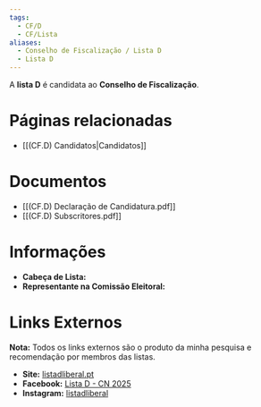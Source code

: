 ```yaml
---
tags:
  - CF/D
  - CF/Lista
aliases:
  - Conselho de Fiscalização / Lista D
  - Lista D
---
```

A **lista D** é candidata ao **Conselho de Fiscalização**.

# Páginas relacionadas

- [[(CF.D) Candidatos|Candidatos]]

# Documentos

- [[(CF.D) Declaração de Candidatura.pdf]]
- [[(CF.D) Subscritores.pdf]]

# Informações

- **Cabeça de Lista:** 
- **Representante na Comissão Eleitoral:** 

# Links Externos

**Nota:** Todos os links externos são o produto da minha pesquisa e recomendação por membros das listas.

- **Site:** [listadliberal.pt](https://www.listadliberal.pt)
- **Facebook:** [Lista D - CN 2025](https://www.facebook.com/profile.php?id=61572126800072)
- **Instagram:** [listadliberal](https://www.instagram.com/listadliberal)